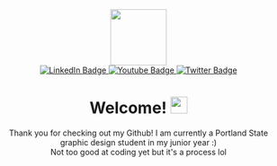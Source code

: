 <div id="header" align="center">
  <img src="https://i.giphy.com/media/bgu2GvmWzB7msNmevT/200.webp" width="100"/>
</div>
<div id="badges" align="center">
  <a href="https://www.linkedin.com/in/cassandra-smith-8a0898142/">
    <img src="https://img.shields.io/badge/LinkedIn-blue?style=for-the-badge&logo=linkedin&logoColor=white" alt="LinkedIn Badge"/>
  </a>
  <a href="https://www.youtube.com/channel/UCnCThCbAt-Jt2vpmNEgB11w">
    <img src="https://img.shields.io/badge/YouTube-red?style=for-the-badge&logo=youtube&logoColor=white" alt="Youtube Badge"/>
  </a>
  <a href="https://twitter.com/cazzzlee">
    <img src="https://img.shields.io/badge/Twitter-blue?style=for-the-badge&logo=twitter&logoColor=white" alt="Twitter Badge"/>
  </a>
</div>
<div align="center">
<img src="https://komarev.com/ghpvc/?username=casspdx&style=flat-square&color=blue" alt=""/>
<h1>
  Welcome!
  <img src="https://media.giphy.com/media/hvRJCLFzcasrR4ia7z/giphy.gif" width="30px"/>
</h1>
  <body>
    Thank you for checking out my Github!
    I am currently a Portland State graphic design student in my junior year :) <br>
    Not too good at coding yet but it's a process lol
   
  </body>
